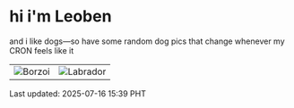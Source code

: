 # hi i'm Leoben

and i like dogs—so have some random dog pics that change whenever my CRON feels like it

|  |  |
|--------|----------|
| ![Borzoi](https://random-dog-vercel.vercel.app/api/random-borzoi?v=1752651543) | ![Labrador](https://random-dog-vercel.vercel.app/api/random-labrador?v=1752651543) |

Last updated: 2025-07-16 15:39 PHT
